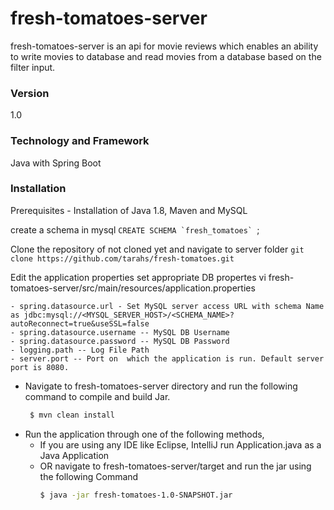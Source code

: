 # fresh-tomatoes-server
fresh-tomatoes-server is an api for movie reviews which enables an ability to write movies to database and read movies from a database based on the filter input.

### Version
1.0

### Technology and Framework
Java with Spring Boot

### Installation
Prerequisites - Installation of Java 1.8, Maven and MySQL 

create a schema in mysql
```CREATE SCHEMA `fresh_tomatoes` ```;


Clone the repository of not cloned yet and navigate to server folder
``` git clone https://github.com/tarahs/fresh-tomatoes.git ```

Edit the application properties set appropriate DB propertes
vi fresh-tomatoes-server/src/main/resources/application.properties

    - spring.datasource.url - Set MySQL server access URL with schema Name as jdbc:mysql://<MYSQL_SERVER_HOST>/<SCHEMA_NAME>?autoReconnect=true&useSSL=false
    - spring.datasource.username -- MySQL DB Username
    - spring.datasource.password -- MySQL DB Password
    - logging.path -- Log File Path
    - server.port -- Port on  which the application is run. Default server port is 8080. 
- Navigate to fresh-tomatoes-server directory and run the following command to compile and build Jar.
   ```sh
    $ mvn clean install
    ```
- Run the application through one of the following methods,
     - If you are using any IDE like Eclipse, IntelliJ run Application.java as a Java Application
     - OR navigate to fresh-tomatoes-server/target and run the jar using the following Command 
        ```sh
        $ java -jar fresh-tomatoes-1.0-SNAPSHOT.jar
        ```
